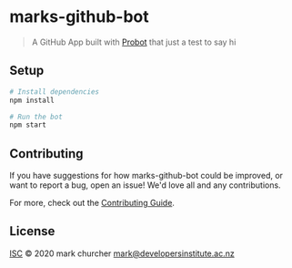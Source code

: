 # marks-github-bot

> A GitHub App built with [Probot](https://github.com/probot/probot) that just a test to say hi

## Setup

```sh
# Install dependencies
npm install

# Run the bot
npm start
```

## Contributing

If you have suggestions for how marks-github-bot could be improved, or want to report a bug, open an issue! We'd love all and any contributions.

For more, check out the [Contributing Guide](CONTRIBUTING.md).

## License

[ISC](LICENSE) © 2020 mark churcher <mark@developersinstitute.ac.nz>
